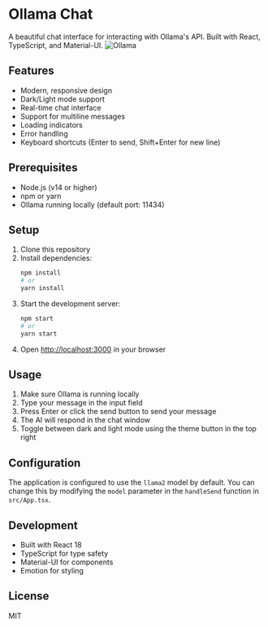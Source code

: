 # Ollama Chat

A beautiful chat interface for interacting with Ollama's API. Built with React, TypeScript, and Material-UI.
![Ollama](https://github.com/user-attachments/assets/3f59eaf2-0e88-4226-92e8-9d2773374560)


## Features

- Modern, responsive design
- Dark/Light mode support
- Real-time chat interface
- Support for multiline messages
- Loading indicators
- Error handling
- Keyboard shortcuts (Enter to send, Shift+Enter for new line)

## Prerequisites

- Node.js (v14 or higher)
- npm or yarn
- Ollama running locally (default port: 11434)

## Setup

1. Clone this repository
2. Install dependencies:
   ```bash
   npm install
   # or
   yarn install
   ```
3. Start the development server:
   ```bash
   npm start
   # or
   yarn start
   ```
4. Open [http://localhost:3000](http://localhost:3000) in your browser

## Usage

1. Make sure Ollama is running locally
2. Type your message in the input field
3. Press Enter or click the send button to send your message
4. The AI will respond in the chat window
5. Toggle between dark and light mode using the theme button in the top right

## Configuration

The application is configured to use the `llama2` model by default. You can change this by modifying the `model` parameter in the `handleSend` function in `src/App.tsx`.

## Development

- Built with React 18
- TypeScript for type safety
- Material-UI for components
- Emotion for styling

## License

MIT 
